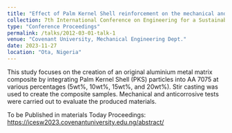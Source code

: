 ```yaml
---
title: "Effect of Palm Kernel Shell reinforcement on the mechanical and corrosion properties of AA7075 aluminium alloy"
collection: 7th International Conference on Engineering for a Sustainable World (ICESW 2023)
type: "Conference Proceedings"
permalink: /talks/2012-03-01-talk-1
venue: "Covenant University, Mechanical Engineering Dept."
date: 2023-11-27
location: "Ota, Nigeria"
---
```



This study focuses on the creation of an original aluminium metal matrix composite by integrating
Palm Kernel Shell (PKS) particles into AA 7075 at various percentages (5wt%, 10wt%, 15wt%, and
20wt%). Stir casting was used to create the composite samples. Mechanical and anticorrosive tests
were carried out to evaluate the produced materials. 

To be Published in materials Today Proceedings: https://icesw2023.covenantuniversity.edu.ng/abstract/ 
